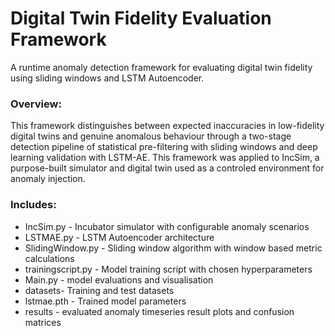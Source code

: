 # Digital Twin Fidelity Evaluation Framework
A runtime anomaly detection framework for evaluating digital twin fidelity using sliding windows and LSTM Autoencoder.
### Overview:
This framework distinguishes between expected inaccuracies in low-fidelity digital twins and genuine anomalous behaviour through a two-stage detection pipeline of statistical pre-filtering with sliding windows and deep learning validation with LSTM-AE. This framework was applied to IncSim, a purpose-built simulator and digital twin used as a controled environment for anomaly injection.

### Includes:
+ IncSim.py - Incubator simulator with configurable anomaly scenarios 
+ LSTMAE.py - LSTM Autoencoder architecture 
+ SlidingWindow.py - Sliding window algorithm with window based metric calculations
+ trainingscript.py - Model training script with chosen hyperparameters
+ Main.py - model evaluations and visualisation
+ datasets- Training and test datasets 
+ lstmae.pth - Trained model parameters
+ results - evaluated anomaly timeseries result plots and confusion matrices
